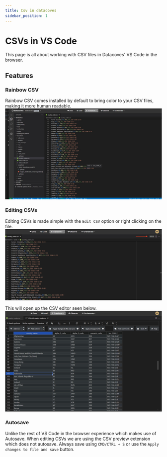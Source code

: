 ```yaml
---
title: Csv in datacoves
sidebar_position: 1
---
```


# CSVs in VS Code

This page is all about working with CSV files in Datacoves' VS Code in the browser. 

## Features

### Rainbow CSV

 Rainbow CSV comes installed by default to bring color to your CSV files, making it more human readable. 
![Rainbow CSV](assets/csv_rainbow_view.jpg)

### Editing CSVs
Editing CSVs is made simple with the `Edit CSV` option or right clicking on the file. 
![CSV edit button](assets/csv_edit_button.jpg)

This will open up the CSV editor seen below.
![CSV Auto Save](assets/csv_edit_view.jpg)

### Autosave
Unlike the rest of VS Code in the browser experience which makes use of Autosave. When editing CSVs we are using the CSV preview extension which does not autosave. Always save using `CMD/CTRL + S` or use the `Apply changes to file and save` button.

